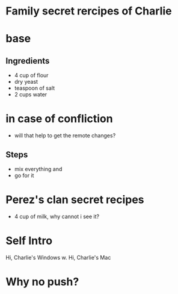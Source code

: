 # Family secret rercipes of Charlie

# base

## Ingredients
- 4 cup of flour
- dry yeast
- teaspoon of salt
- 2 cups water
# in case of confliction
- will that help to get the remote changes?


## Steps
- mix everything and
- go for it
# Perez's clan secret recipes
- 4 cup of milk,
why cannot i see it?

# Self Intro
Hi, Charlie's Windows
w. Hi, Charlie's Mac

# Why no push?
